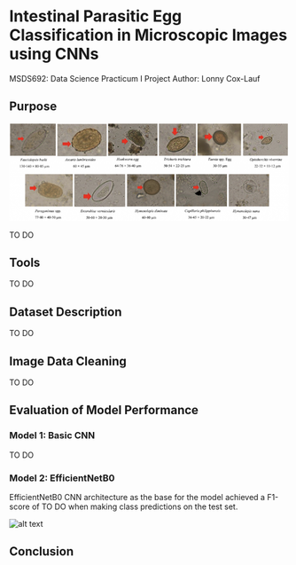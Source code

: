# **Intestinal Parasitic Egg Classification in Microscopic Images using CNNs**
MSDS692: Data Science Practicum I Project
Author: Lonny Cox-Lauf

## Purpose

![alt text](parasite_eggs_11.png "Sample Microscopic Image for each of the 11 Parasitic Egg Classifications")

TO DO

## Tools

TO DO

## Dataset Description

TO DO

## Image Data Cleaning

TO DO

## Evaluation of Model Performance

### Model 1: Basic CNN

TO DO

### Model 2: EfficientNetB0

EfficientNetB0 CNN architecture as the base for the model achieved a F1-score of TO DO when making class predictions on the test set.

![alt text](ConfMat_EfficietNetB0.png "Confusion Matrix")

## Conclusion
